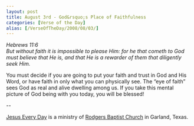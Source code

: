 ```yaml
---
layout: post
title: August 3rd - God&rsquo;s Place of Faithfulness
categories: [Verse of the Day]
alias: [/VerseOfTheDay/2008/08/03/]
---
```


_Hebrews 11:6  
But without faith it is impossible to please Him: for he that cometh
to God must believe that He is, and that He is a rewarder of them that
diligently seek Him._

You must decide if you are going to put your faith and trust in God
and His Word, or have faith in only what you can physically see. The
&ldquo;eye of faith&rdquo; sees God as real and alive dwelling among
us. If you take this mental picture of God being with you today, you
will be blessed!

 --

<a href=http://jesuseveryday.net>Jesus Every Day</a> is a ministry of <a href=http://rodgersbaptist.net>Rodgers Baptist Church</a> in Garland, Texas.

